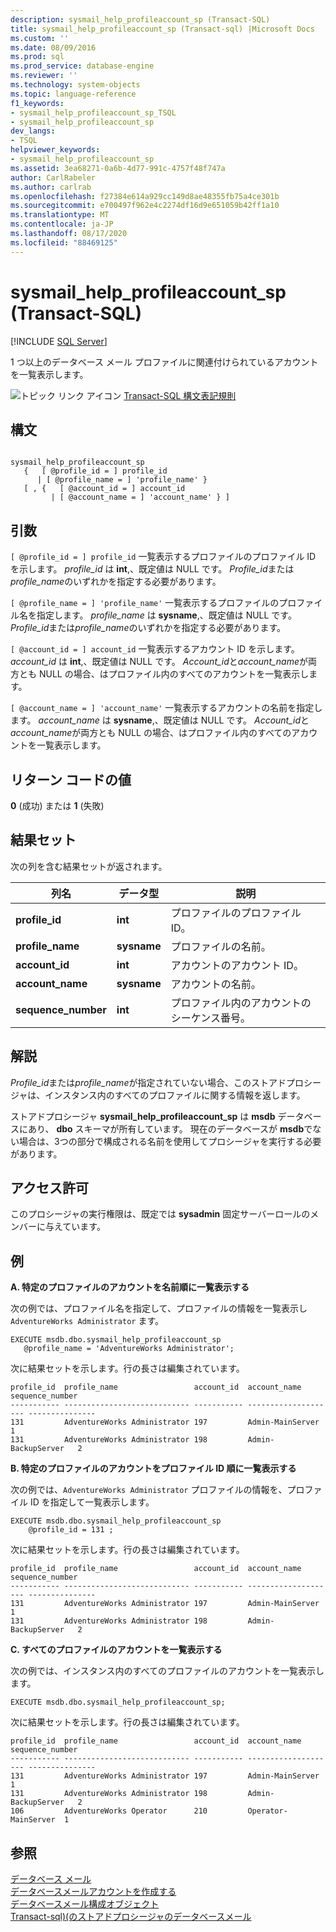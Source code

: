 ```yaml
---
description: sysmail_help_profileaccount_sp (Transact-SQL)
title: sysmail_help_profileaccount_sp (Transact-sql) |Microsoft Docs
ms.custom: ''
ms.date: 08/09/2016
ms.prod: sql
ms.prod_service: database-engine
ms.reviewer: ''
ms.technology: system-objects
ms.topic: language-reference
f1_keywords:
- sysmail_help_profileaccount_sp_TSQL
- sysmail_help_profileaccount_sp
dev_langs:
- TSQL
helpviewer_keywords:
- sysmail_help_profileaccount_sp
ms.assetid: 3ea68271-0a6b-4d77-991c-4757f48f747a
author: CarlRabeler
ms.author: carlrab
ms.openlocfilehash: f27384e614a929cc149d8ae48355fb75a4ce301b
ms.sourcegitcommit: e700497f962e4c2274df16d9e651059b42ff1a10
ms.translationtype: MT
ms.contentlocale: ja-JP
ms.lasthandoff: 08/17/2020
ms.locfileid: "88469125"
---
```

# <a name="sysmail_help_profileaccount_sp-transact-sql"></a>sysmail_help_profileaccount_sp (Transact-SQL)
[!INCLUDE [SQL Server](../../includes/applies-to-version/sqlserver.md)]

  1 つ以上のデータベース メール プロファイルに関連付けられているアカウントを一覧表示します。  
    
 ![トピック リンク アイコン](../../database-engine/configure-windows/media/topic-link.gif "トピック リンク アイコン") [Transact-SQL 構文表記規則](../../t-sql/language-elements/transact-sql-syntax-conventions-transact-sql.md)  
  
## <a name="syntax"></a>構文  
  
```  
  
sysmail_help_profileaccount_sp  
   {   [ @profile_id = ] profile_id   
      | [ @profile_name = ] 'profile_name' }  
   [ , {   [ @account_id = ] account_id  
         | [ @account_name = ] 'account_name' } ]  
```  
  
## <a name="arguments"></a>引数  
`[ @profile_id = ] profile_id` 一覧表示するプロファイルのプロファイル ID を示します。 *profile_id* は **int**,、既定値は NULL です。 *Profile_id*または*profile_name*のいずれかを指定する必要があります。  
  
`[ @profile_name = ] 'profile_name'` 一覧表示するプロファイルのプロファイル名を指定します。 *profile_name* は **sysname**,、既定値は NULL です。 *Profile_id*または*profile_name*のいずれかを指定する必要があります。  
  
`[ @account_id = ] account_id` 一覧表示するアカウント ID を示します。 *account_id* は **int**,、既定値は NULL です。 *Account_id*と*account_name*が両方とも NULL の場合、はプロファイル内のすべてのアカウントを一覧表示します。  
  
`[ @account_name = ] 'account_name'` 一覧表示するアカウントの名前を指定します。 *account_name* は **sysname**,、既定値は NULL です。 *Account_id*と*account_name*が両方とも NULL の場合、はプロファイル内のすべてのアカウントを一覧表示します。  
  
## <a name="return-code-values"></a>リターン コードの値  
 **0** (成功) または **1** (失敗)  
  
## <a name="result-sets"></a>結果セット  
 次の列を含む結果セットが返されます。  
  
| 列名 | データ型 | 説明 |
| ----------- | --------- | ----------- |
|**profile_id**|**int**|プロファイルのプロファイル ID。|  
|**profile_name**|**sysname**|プロファイルの名前。|  
|**account_id**|**int**|アカウントのアカウント ID。|  
|**account_name**|**sysname**|アカウントの名前。|  
|**sequence_number**|**int**|プロファイル内のアカウントのシーケンス番号。|  
  
## <a name="remarks"></a>解説  
 *Profile_id*または*profile_name*が指定されていない場合、このストアドプロシージャは、インスタンス内のすべてのプロファイルに関する情報を返します。  
  
 ストアドプロシージャ **sysmail_help_profileaccount_sp** は **msdb** データベースにあり、 **dbo** スキーマが所有しています。 現在のデータベースが **msdb**でない場合は、3つの部分で構成される名前を使用してプロシージャを実行する必要があります。  
  
## <a name="permissions"></a>アクセス許可  
 このプロシージャの実行権限は、既定では **sysadmin** 固定サーバーロールのメンバーに与えています。  
  
## <a name="examples"></a>例  
 **A. 特定のプロファイルのアカウントを名前順に一覧表示する**  
  
 次の例では、プロファイル名を指定して、プロファイルの情報を一覧表示し `AdventureWorks Administrator` ます。  
  
```  
EXECUTE msdb.dbo.sysmail_help_profileaccount_sp  
   @profile_name = 'AdventureWorks Administrator';  
```  
  
 次に結果セットを示します。行の長さは編集されています。  
  
```  
profile_id  profile_name                 account_id  account_name         sequence_number  
----------- ---------------------------- ----------- -------------------- ---------------  
131         AdventureWorks Administrator 197         Admin-MainServer     1  
131         AdventureWorks Administrator 198         Admin-BackupServer   2  
```  
  
 **B. 特定のプロファイルのアカウントをプロファイル ID 順に一覧表示する**  
  
 次の例では、`AdventureWorks Administrator` プロファイルの情報を、プロファイル ID を指定して一覧表示します。  
  
```  
EXECUTE msdb.dbo.sysmail_help_profileaccount_sp  
    @profile_id = 131 ;  
```  
  
 次に結果セットを示します。行の長さは編集されています。  
  
```  
profile_id  profile_name                 account_id  account_name         sequence_number  
----------- ---------------------------- ----------- -------------------- ---------------  
131         AdventureWorks Administrator 197         Admin-MainServer     1  
131         AdventureWorks Administrator 198         Admin-BackupServer   2  
```  
  
 **C. すべてのプロファイルのアカウントを一覧表示する**  
  
 次の例では、インスタンス内のすべてのプロファイルのアカウントを一覧表示します。  
  
```  
EXECUTE msdb.dbo.sysmail_help_profileaccount_sp;  
```  
  
 次に結果セットを示します。行の長さは編集されています。  
  
```  
profile_id  profile_name                 account_id  account_name         sequence_number  
----------- ---------------------------- ----------- -------------------- ---------------  
131         AdventureWorks Administrator 197         Admin-MainServer     1  
131         AdventureWorks Administrator 198         Admin-BackupServer   2  
106         AdventureWorks Operator      210         Operator-MainServer  1  
```  
  
## <a name="see-also"></a>参照  
 [データベース メール](../../relational-databases/database-mail/database-mail.md)   
 [データベースメールアカウントを作成する](../../relational-databases/database-mail/create-a-database-mail-account.md)   
 [データベースメール構成オブジェクト](../../relational-databases/database-mail/database-mail-configuration-objects.md)   
 [Transact-sql&#41;&#40;のストアドプロシージャのデータベースメール ](../../relational-databases/system-stored-procedures/database-mail-stored-procedures-transact-sql.md)  
  
  
